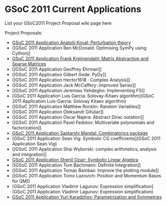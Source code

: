 # GSoC 2011 Current Applications

List your GSoC2011 Project Proposal wiki page here

Project Proposals:

* [GSoC 2011 Application Anatolii Koval: Perturbation theory](GSoC-2011-Application-Anatolii-Koval)
* [[GSoC 2011 Application Ben McDonald: Optimising SymPy using Cython]]
* [GSoC 2011 Application Frank Kreimendahl: Matrix Abstraction and Sparse Matrices](Frank-Kreimendahl---GSoC-2011)
* [[GSoC 2011 Application Geoffrey Ehrman]]
* [[GSoC 2011 Application Gilbert Gede: PyDy]]
* [[GSoC 2011 Application Hector1618 : Complex Analysis]]
* [[GSoC 2011 Application Jack McCaffery: Improved Series]]
* [[GSoC 2011 Application Jeremias Yehdegho: Implementing F5]]
* [GSoC 2011 Application Luis Garcia: Solovay-Kitaev algorithm](GSoC 2011 Application Luis-Garcia: Solovay Kitaev algorithm)
* [[GSoC 2011 Application Matthew Rocklin: Random Variables]]
* [[GSoC 2011 Application Oleksandr Gituliar]]
* [[GSoC 2011 Application Oscar Najera: Abstract Dirac notation]]
* [[GSoC 2011 Application Pavel Fedotov: Multivariate polynomials and factorization]]
* [GSoC 2011 Application Saptarshi Mandal: Combinatorics package](GSoC-2011-Application-Saptarshi-Mandal)
* [GSoC 2011 Application Sean Vig: Symbolic CG coefficients](GSoC 2011 Application Sean Vig)
* [[GSoC 2011 Application Shai Wyborski: complex arithmetics, analysis and integration]]
* [GSoC 2011 Application Sherjil Ozair: Symbolic Linear Algebra](http://www.google-melange.com/gsoc/proposal/review/google/gsoc2011/sherjilozair/1)
* [[GSoC 2011 Application Tom Bachmann: Definite Integration]]
* [[GSoC 2011 Application Tomas Bambas: Improve the plotting module]]
* [[GSoC 2011 Application Tomo Lazovich: Position and Momentum Bases for QM]]
* [GSoC 2011 Application Vladimir Lagunov: Expression simplification](GSoC 2011 Application Vladimir Lagunov: Expression simplification)
* [GSoC 2011 Application Yuri Karadzhov: Parametrization and Symmetries](GSoC-2011-Application-Yuri-Karadzhov)